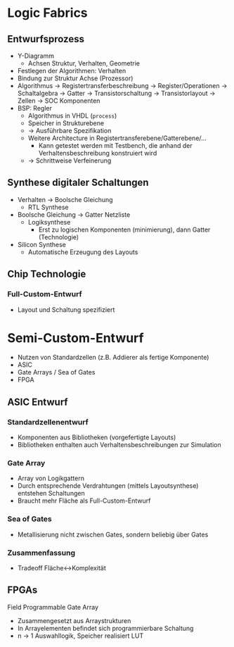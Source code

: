 # Logic Fabrics
## Entwurfsprozess
* Y-Diagramm
  * Achsen Struktur, Verhalten, Geometrie
* Festlegen der Algorithmen: Verhalten
* Bindung zur Struktur Achse (Prozessor)
* Algorithmus -> Registertransferbeschreibung -> Register/Operationen -> Schaltalgebra -> Gatter
-> Transistorschaltung -> Transistorlayout -> Zellen -> SOC Komponenten
* BSP: Regler
  * Algorithmus in VHDL (`process`)
  * Speicher in Strukturebene
  * -> Ausführbare Spezifikation
  * Weitere Architecture in Registertransferebene/Gatterebene/...
    * Kann getestet werden mit Testbench, die anhand der Verhaltensbeschreibung konstruiert wird
  * -> Schrittweise Verfeinerung

## Synthese digitaler Schaltungen
* Verhalten -> Boolsche Gleichung
  * RTL Synthese
* Boolsche Gleichung -> Gatter Netzliste
  * Logiksynthese
    * Erst zu logischen Komponenten (minimierung), dann Gatter (Technologie)
* Silicon Synthese
  * Automatische Erzeugung des Layouts

## Chip Technologie
### Full-Custom-Entwurf
* Layout und Schaltung spezifiziert
# Semi-Custom-Entwurf
* Nutzen von Standardzellen (z.B. Addierer als fertige Komponente)
* ASIC
* Gate Arrays / Sea of Gates
* FPGA

## ASIC Entwurf
### Standardzellenentwurf
* Komponenten aus Bibliotheken (vorgefertigte Layouts)
* Bibliotheken enthalten auch Verhaltensbeschreibungen zur Simulation
### Gate Array
* Array von Logikgattern
* Durch entsprechende Verdrahtungen (mittels Layoutsynthese) entstehen Schaltungen
* Braucht mehr Fläche als Full-Custom-Entwurf
### Sea of Gates
* Metallisierung nicht zwischen Gates, sondern beliebig über Gates
### Zusammenfassung
* Tradeoff Fläche<->Komplexität

## FPGAs
Field Programmable Gate Array
* Zusammengesetzt aus Arraystrukturen
* In Arrayelementen befindet sich programmierbare Schaltung
* n -> 1 Auswahllogik, Speicher realisiert LUT

